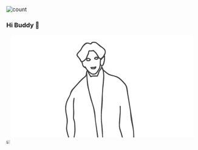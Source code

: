 ![count](https://visitor-badge.laobi.icu/badge?page_id=https://github.com/CarryChang)

### Hi  Buddy 👋 
<div align=center><img  src="https://github.com/CarryChang/CarryChang/blob/master/cai.gif"></div>

<div align=life> <iframe frameborder="no" marginwidth="0" marginheight="0" width=10 height=10 src="https://music.163.com/outchain/player?type=2&id=1426022019&auto=0&height=66"></iframe></div>
<!--
**CarryChang/CarryChang** is a ✨ _special_ ✨ repository because its `README.md` (this file) appears on your GitHub profile.

Here are some ideas to get you started:

- 🔭 I’m currently working on ...
- 🌱 I’m currently learning ...
- 👯 I’m looking to collaborate on ...
- 🤔 I’m looking for help with ...
- 💬 Ask me about ...
- 📫 How to reach me: ...
- 😄 Pronouns: ...
- ⚡ Fun fact: ...
-->
